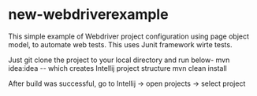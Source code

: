 new-webdriverexample
====================

This simple example of Webdriver project configuration using page object model, to automate web tests. 
This uses Junit framework wirte tests.

Just git clone the project to your local directory and run below-
mvn idea:idea   -- which creates Intellij project structure
mvn clean install

After build was successful, go to Intellij -> open projects -> select project
